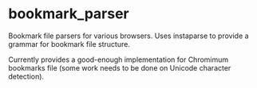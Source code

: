 # bookmark_parser

Bookmark file parsers for various browsers.
Uses instaparse to provide a grammar for bookmark file structure.

Currently provides a good-enough implementation for Chromimum bookmarks file (some work needs to be done on Unicode character detection).
